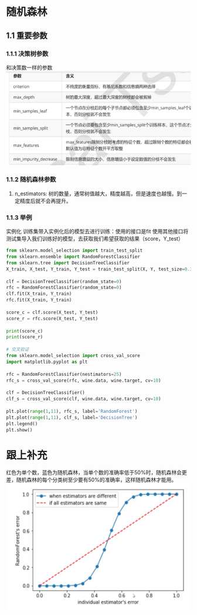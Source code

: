# 随机森林
## 1.1 重要参数
### 1.1.1 决策树参数
和决策数一样的参数
![alt text](image-11.png)

### 1.1.2 随机森林参数
1. n_estimators: 树的数量，通常树值越大，精度越高，但是速度也越慢。到一定精度后就不会再提升。

### 1.1.3 举例
实例化
训练集带入实例化后的模型去进行训练：使用的接口是fit 
使用其他接口将测试集导入我们训练好的模型，去获取我们希望获取的结果（score，Y_test）

```python
from sklearn.model_selection import train_test_split
from sklearn.ensemble import RandomForestClassifier
from sklearn.tree import DecisionTreeClassifier
X_train, X_test, Y_train, Y_test = train_test_split(X, Y, test_size=0.3)

clf = DecisionTreeClassifier(random_state=0)
rfc = RandomForestClassifier(random_state=0)
clf.fit(X_train, Y_train)
rfc.fit(X_train, Y_train)

score_c = clf.score(X_test, Y_test)
score_r = rfc.score(X_test, Y_test)

print(score_c)
print(score_r)

# 交叉验证
from sklearn.model_selection import cross_val_score
import matplotlib.pyplot as plt

rfc = RandomForestClassifier(nestimators=25)
rfc_s = cross_val_score(rfc, wine.data, wine.target, cv=10)

clf = DecisionTreeClassifier()
clf_s = cross_val_score(clf, wine.data, wine.target, cv=10)

plt.plot(range(1,11), rfc_s, label='RandomForest')
plt.plot(range(1,11), clf_s, label='DecisionTree')
plt.legend()
plt.show()
```

# 跟上补充
红色为单个数，蓝色为随机森林，当单个数的准确率低于50%时，随机森林会更差，随机森林的每个分类树至少要有50%的准确率，这样随机森林才能用。
![](image-12.png)